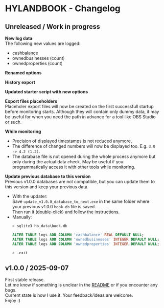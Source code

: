 # HYLANDBOOK - Changelog




## Unreleased / Work in progress

**New log data**  
The following new values are logged:
- cashbalance
- ownedbusinesses (count)
- ownedproperties (count)

**Renamed options**  
<!--
['-e', '--export-types']
to
['-c', '--export-current']
-->

**History export**  
<!--
['-y', '--export-history']
['-m', '--history-limit']
-->

**Updated starter script with new options**  
<!--
run_hylandbook.cmd
-->

**Export files placeholders**  
Placeholer export files will now be created on the first successfull startup before monitoring starts. Although they will contain only dummy data, it may be useful for when you need the path in advance for a tool like OBS Studio or such.

**While monitoring**  
- Precision of displayed timestamps is not reduced anymore.
- The difference of changed numbers will now be displayed too. E.g. `3.0 -> 4.2 (1.2)`.
- The database file is not opened during the whole process anymore but only during the actual data check. May be useful if you programmatically access it with other tools while monitoring.

**Update previous database to this version**  
Previous v1.0.0 databases are not compatible, but you can update them to this version and keep your previous data.

- With the updater:  
  Save `update_v1.0.0_database_to_next.exe` in the same folder where your previous v1.0.0 `book.db` file is saved.  
  Then run it (double-click) and follow the instructions.
- Manually:
  ```sql
  > sqlite3 hb_data\book.db

  ALTER TABLE logs ADD COLUMN 'cashbalance' REAL DEFAULT NULL;
  ALTER TABLE logs ADD COLUMN 'ownedbusinesses' INTEGER DEFAULT NULL;
  ALTER TABLE logs ADD COLUMN 'ownedproperties' INTEGER DEFAULT NULL;

  > .exit
  ```




## v1.0.0 / 2025-09-07

First stable release.  
Let me know if something is unclear in the [README](./README.md) or if you encounter any bugs.  
Current state is how I use it. Your feedback/ideas are welcome.  
Enjoy :)
